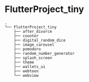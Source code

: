 # FlutterProject_tiny

```
.
└── FlutterProject_tiny
    ├── after_divorce
    ├── counter
    ├── digital_random_dice
    ├── image_carousel
    ├── pomodoro
    ├── random_number_generator
    ├── splash_screen
    ├── theme
    ├── wallets_ui
    ├── webtoon
    └── webview
```

<!-- #FlutterProject_tiny
##after_divorce
##counter
##digital_random_dice
##image_carousel
##pomodoro
##random_number_generator
##splash_screen
##theme
##wallets_ui
##webtoon
##webview  -->
